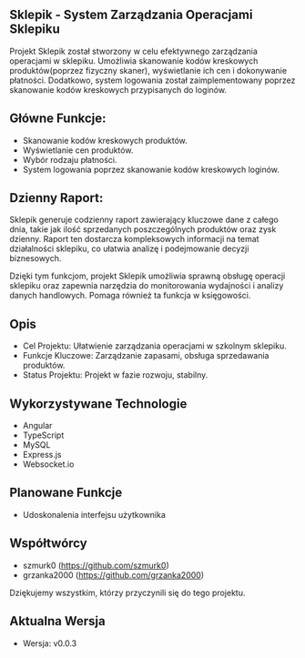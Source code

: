 ## Sklepik - System Zarządzania Operacjami Sklepiku

Projekt Sklepik został stworzony w celu efektywnego zarządzania operacjami w sklepiku. Umożliwia skanowanie kodów kreskowych produktów(poprzez fizyczny skaner), wyświetlanie ich cen i dokonywanie płatności. Dodatkowo, system logowania został zaimplementowany poprzez skanowanie kodów kreskowych przypisanych do loginów.

## Główne Funkcje:

- Skanowanie kodów kreskowych produktów.
- Wyświetlanie cen produktów.
- Wybór rodzaju płatności.
- System logowania poprzez skanowanie kodów kreskowych loginów.

## Dzienny Raport:

Sklepik generuje codzienny raport zawierający kluczowe dane z całego dnia, takie jak ilość sprzedanych poszczególnych produktów oraz zysk dzienny. Raport ten dostarcza kompleksowych informacji na temat działalności sklepiku, co ułatwia analizę i podejmowanie decyzji biznesowych.

Dzięki tym funkcjom, projekt Sklepik umożliwia sprawną obsługę operacji sklepiku oraz zapewnia narzędzia do monitorowania wydajności i analizy danych handlowych. Pomaga również ta funkcja w księgowości.


## Opis

- Cel Projektu: Ułatwienie zarządzania operacjami w szkolnym sklepiku.
- Funkcje Kluczowe: Zarządzanie zapasami, obsługa sprzedawania produktów.
- Status Projektu: Projekt w fazie rozwoju, stabilny.


## Wykorzystywane Technologie

- Angular
- TypeScript
- MySQL
- Express.js
- Websocket.io


## Planowane Funkcje

- Udoskonalenia interfejsu użytkownika


## Współtwórcy
- szmurk0 (https://github.com/szmurk0)
- grzanka2000 (https://github.com/grzanka2000)

Dziękujemy wszystkim, którzy przyczynili się do tego projektu.


## Aktualna Wersja

- Wersja: v0.0.3

